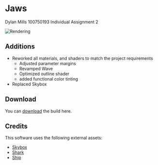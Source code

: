 
# Jaws
 
 Dylan Mills 100750193
 Individual Assignment 2


![Rendering](https://github.com/DylanMills/Jaws/tree/main/Images/RenderingDiagram.png)

## Additions

* Reworked all materials, and shaders to match the project requirements
  -  Adjusted parameter margins
  -  Revamped Wave
  -  Optimized outline shader
  -  added functional color tinting
* Replaced Skybox


## Download

You can [download](https://github.com/DylanMills/Jaws/releases/tag/beta) the build here.


## Credits

This software uses the following external assets:

- [Skybox](https://assetstore.unity.com/packages/2d/textures-materials/sky/skybox-series-free-103633)
- [Shark](https://www.cgtrader.com/items/24982/download-page)
- [Ship](https://www.cgtrader.com/items/2712314/download-page)